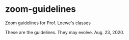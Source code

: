 # zoom-guidelines
Zoom guidelines for Prof. Loewe's classes

These are the guidelines. They may evolve. Aug. 23, 2020.
